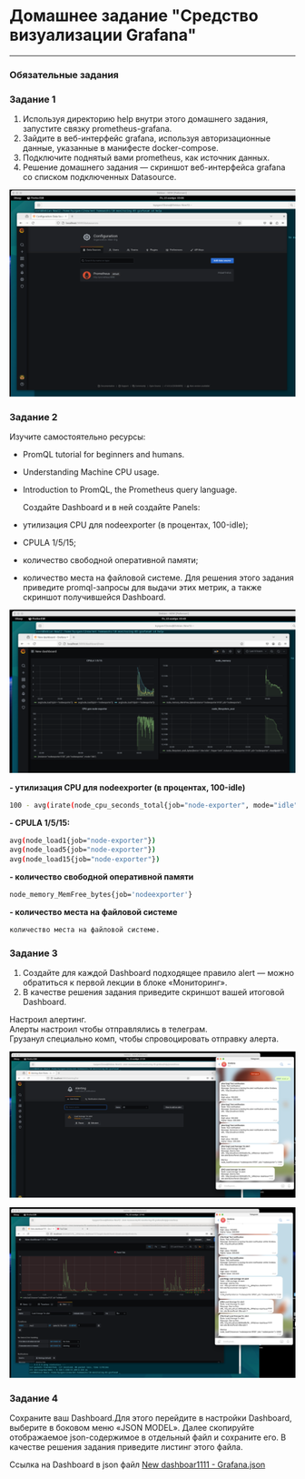 # Домашнее задание "Средство визуализации Grafana"   

---

### Обязательные задания

### Задание 1 

1) Используя директорию help внутри этого домашнего задания, запустите связку prometheus-grafana.  
2) Зайдите в веб-интерфейс grafana, используя авторизационные данные, указанные в манифесте docker-compose.  
3) Подключите поднятый вами prometheus, как источник данных.  
4) Решение домашнего задания — скриншот веб-интерфейса grafana со списком подключенных Datasource.

![image.jpg](https://github.com/Byzgaev-I/Grafana/blob/main/2.png)

### Задание 2 

Изучите самостоятельно ресурсы:
- PromQL tutorial for beginners and humans.
- Understanding Machine CPU usage.
- Introduction to PromQL, the Prometheus query language.

  Создайте Dashboard и в ней создайте Panels:

- утилизация CPU для nodeexporter (в процентах, 100-idle);
- CPULA 1/5/15;
- количество свободной оперативной памяти;
- количество места на файловой системе.
Для решения этого задания приведите promql-запросы для выдачи этих метрик, а также скриншот получившейся Dashboard.

![image.jpg](https://github.com/Byzgaev-I/Grafana/blob/main/3.png) 

**- утилизация CPU для nodeexporter (в процентах, 100-idle)**

```bash
100 - avg(irate(node_cpu_seconds_total{job="node-exporter", mode="idle"}[1m])) * 100
```

**- CPULA 1/5/15:**

```bash
avg(node_load1{job="node-exporter"})
avg(node_load5{job="node-exporter"})
avg(node_load15{job="node-exporter"})
```

**- количество свободной оперативной памяти**

```bash
node_memory_MemFree_bytes{job='nodeexporter'}
```

**- количество места на файловой системе**

```bash
количество места на файловой системе.
```


### Задание 3

1) Создайте для каждой Dashboard подходящее правило alert — можно обратиться к первой лекции в блоке «Мониторинг».
2) В качестве решения задания приведите скриншот вашей итоговой Dashboard.

Настроил алертинг.  
Алерты настроил чтобы отправлялись в телеграм.   
Грузанул специально комп, чтобы спровоцировать отправку алерта.  

![image.jpg](https://github.com/Byzgaev-I/Grafana/blob/main/4.png)

![image.jpg](https://github.com/Byzgaev-I/Grafana/blob/main/6.png) 


### Задание 4

Сохраните ваш Dashboard.Для этого перейдите в настройки Dashboard, выберите в боковом меню «JSON MODEL». Далее скопируйте отображаемое json-содержимое в отдельный файл и сохраните его.
В качестве решения задания приведите листинг этого файла.  

Ссылка на Dashboard в json файл [New dashboar1111 - Grafana.json](https://github.com/Byzgaev-I/Grafana/blob/main/New%20dashboar1111%20-%20Grafana.json)











































